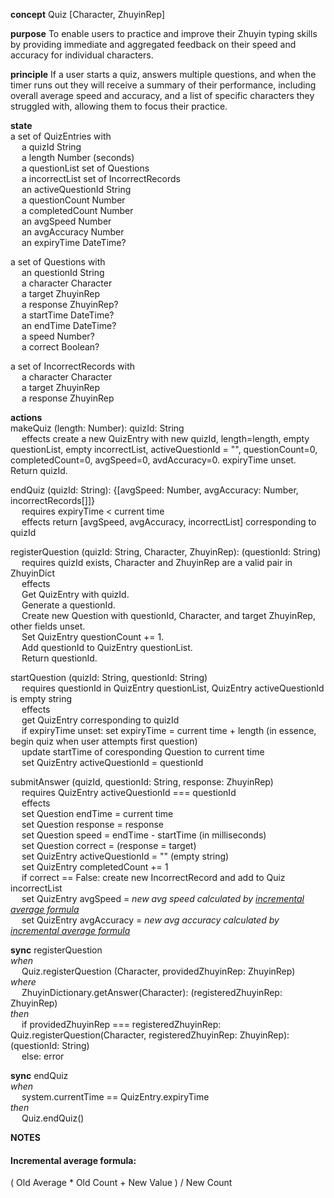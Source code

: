 **concept** Quiz [Character, ZhuyinRep]

**purpose** To enable users to practice and improve their Zhuyin typing skills by providing immediate and aggregated feedback on their speed and accuracy for individual characters.

**principle** If a user starts a quiz, answers multiple questions, and when the timer runs out they will receive a summary of their performance, including overall average speed and accuracy, and a list of specific characters they struggled with, allowing them to focus their practice.

**state**  
a set of QuizEntries with  
  &emsp; a quizId String  
  &emsp; a length Number (seconds)  
  &emsp; a questionList set of Questions  
  &emsp; a incorrectList set of IncorrectRecords  
  &emsp; an activeQuestionId String  
  &emsp; a questionCount Number  
  &emsp; a completedCount Number  
  &emsp; an avgSpeed Number  
  &emsp; an avgAccuracy Number  
  &emsp; an expiryTime DateTime?  
  
a set of Questions with  
  &emsp; an questionId String  
  &emsp; a character Character  
  &emsp; a target ZhuyinRep  
  &emsp; a response ZhuyinRep?  
  &emsp; a startTime DateTime?  
  &emsp; an endTime DateTime?  
  &emsp; a speed Number?  
  &emsp; a correct Boolean?  

a set of IncorrectRecords with  
  &emsp; a character Character  
  &emsp; a target ZhuyinRep  
  &emsp; a response ZhuyinRep

**actions**  
makeQuiz (length: Number): quizId: String  
  &emsp; effects create a new QuizEntry with new quizId, length=length, empty questionList, empty incorrectList, activeQuestionId = "", questionCount=0, completedCount=0, avgSpeed=0, avdAccuracy=0. expiryTime unset. Return quizId.

endQuiz (quizId: String): {[avgSpeed: Number, avgAccuracy: Number, incorrectRecords[]]}  
  &emsp; requires expiryTime < current time  
  &emsp; effects return [avgSpeed, avgAccuracy, incorrectList] corresponding to quizId

registerQuestion (quizId: String, Character, ZhuyinRep): (questionId: String)  
  &emsp; requires quizId exists, Character and ZhuyinRep are a valid pair in ZhuyinDict  
  &emsp; effects  
  &emsp; Get QuizEntry with quizId.  
  &emsp; Generate a questionId.  
  &emsp; Create new Question with questionId, Character, and target ZhuyinRep, other fields unset.  
  &emsp; Set QuizEntry questionCount += 1.  
  &emsp; Add questionId to QuizEntry questionList.  
  &emsp; Return questionId.

startQuestion (quizId: String, questionId: String)  
  &emsp; requires questionId in QuizEntry questionList, QuizEntry activeQuestionId is empty string  
  &emsp; effects  
  &emsp; get QuizEntry corresponding to quizId  
  &emsp; if expiryTime unset: set expiryTime = current time + length (in essence, begin quiz when user attempts first question)  
  &emsp; update startTime of coresponding Question to current time  
  &emsp; set QuizEntry activeQuestionId = questionId  

submitAnswer (quizId, questionId: String, response: ZhuyinRep)  
  &emsp; requires QuizEntry activeQuestionId === questionId  
  &emsp; effects  
  &emsp; set Question endTime = current time  
  &emsp; set Question response = response  
  &emsp; set Question speed = endTime - startTime (in milliseconds)  
  &emsp; set Question correct = (response = target)  
  &emsp; set QuizEntry activeQuestionId = "" (empty string)  
  &emsp; set QuizEntry completedCount += 1  
  &emsp; if correct == False: create new IncorrectRecord and add to Quiz incorrectList  
  &emsp; set QuizEntry avgSpeed = *new avg speed calculated by [incremental average formula](#incremental-average-formula)*  
  &emsp; set QuizEntry avgAccuracy = *new avg accuracy calculated by [incremental average formula](#incremental-average-formula)*


**sync** registerQuestion  
*when*  
  &emsp; Quiz.registerQuestion (Character, providedZhuyinRep: ZhuyinRep)  
*where*  
  &emsp; ZhuyinDictionary.getAnswer(Character): (registeredZhuyinRep: ZhuyinRep)  
*then*  
  &emsp; if providedZhuyinRep === registeredZhuyinRep: Quiz.registerQuestion(Character, registeredZhuyinRep: ZhuyinRep): (questionId: String)  
  &emsp; else: error  

**sync** endQuiz  
*when*  
  &emsp; system.currentTime == QuizEntry.expiryTime  
*then*  
  &emsp; Quiz.endQuiz()   


  **NOTES**

  #### Incremental average formula: 
  ( Old Average * Old Count + New Value ) / New Count